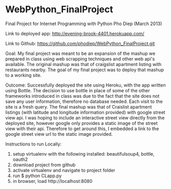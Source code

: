 WebPython_FinalProject
======================

Final Project for Internet Programming with Python
Pho Diep (March 2013)

Link to deployed app:
http://evening-brook-4401.herokuapp.com/

Link to Github:
https://github.com/phodiep/WebPython_FinalProject.git

Goal:
My final project was meant to be an expansion of the mashup we prepared in class using web scrapping techniques and other web api's available. The original mashup was that of craigslist apartment listing with restaurants nearby. The goal of my final project was to deploy that mashup to a working site.

Outcome:
Successfully deployed the site using Heroku, with the app written using Bottle. The decision to use bottle in place of some of the other frameworks introduced in class was due to the fact that the site does not save any user information, therefore no database needed. Each visit to the site is a fresh query. The final mashup was that of Craislist apartment listings (with latitude and longitude information provided) with google street view api. I was hoping to include an interactive street view directly from the deployed site, however google only provides a static image of the street view with their api. Therefore to get around this, I embedded a link to the google street view url to the static image provided.

Instructions to run Locally:
1. setup virtualenv with the following installed: beautifulsoup4, bottle, oauth2
2. download project from github
3. activate virtualenv and navigate to project folder
4. run $ python CLapp.py
5. in browser, load http://localhost:8080


